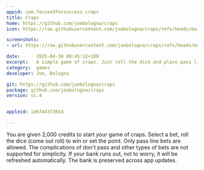 ```yaml
---
appid: com.focusedforsuccess.craps
title: Craps
home: https://github.com/joebologna/craps
icon: https://raw.githubusercontent.com/joebologna/craps/refs/heads/main/craps-icon.png

screenshots:
- url: https://raw.githubusercontent.com/joebologna/craps/refs/heads/main/craps.png

date:      2025-04-30 00:45:12+100
excerpt:   A simple game of craps. Just roll the dice and place pass line bets.
category:  games
developer: Joe, Bologna

git: https://github.com/joebologna/craps
package: github.com/joebologna/craps
version: v1.4


appleid: id6744373914

---
```


You are given 2,000 credits to start your game of craps. Select a bet, roll the dice (come out roll) to win or set the point. Only pass line bets are allowed. The complications of don&#39;t pass and other types of bets are not supported for simplicity. If your bank runs out, not to worry, it will be refreshed automatically. The bank is preserved across app updates.